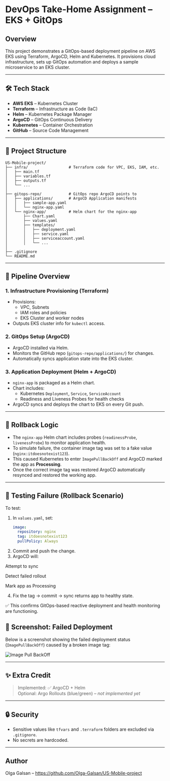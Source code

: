 # DevOps Take-Home Assignment – EKS + GitOps


## Overview

This project demonstrates a GitOps-based deployment pipeline on AWS EKS using Terraform, ArgoCD, Helm and Kubernetes. It provisions cloud infrastructure, sets up GitOps automation and deploys a sample microservice to an EKS cluster.

---

## 🛠 Tech Stack

- **AWS EKS** – Kubernetes Cluster
- **Terraform** – Infrastructure as Code (IaC)
- **Helm** – Kubernetes Package Manager
- **ArgoCD** – GitOps Continuous Delivery
- **Kubernetes** – Container Orchestration
- **GitHub** – Source Code Management

---

## 📁 Project Structure
```
US-Mobile-project/
├── infra/                  # Terraform code for VPC, EKS, IAM, etc.
│   ├── main.tf
│   ├── variables.tf
│   ├── outputs.tf
│   └── ...
│
├── gitops-repo/            # GitOps repo ArgoCD points to
│   ├── applications/       # ArgoCD Application manifests
│   │   ├── sample-app.yaml
│   │   └── nginx-app.yaml
│   └── nginx-app/          # Helm chart for the nginx-app
│       ├── Chart.yaml
│       ├── values.yaml
│       ├── templates/
│       │   ├── deployment.yaml
│       │   ├── service.yaml
│       │   ├── serviceaccount.yaml
│       │   └── ...
│
├── .gitignore
└── README.md
```

---

## 🚀 Pipeline Overview

### 1. **Infrastructure Provisioning (Terraform)**

- Provisions:
  - VPC, Subnets
  - IAM roles and policies
  - EKS Cluster and worker nodes
- Outputs EKS cluster info for `kubectl` access.

### 2. **GitOps Setup (ArgoCD)**

- ArgoCD installed via Helm.
- Monitors the GitHub repo (`gitops-repo/applications/`) for changes.
- Automatically syncs application state into the EKS cluster.

### 3. **Application Deployment (Helm + ArgoCD)**

- `nginx-app` is packaged as a Helm chart.
- Chart includes:
  - Kubernetes `Deployment`, `Service`, `ServiceAccount`
  - Readiness and Liveness Probes for health checks
- ArgoCD syncs and deploys the chart to EKS on every Git push.

---

## 🔁 Rollback Logic

- The `nginx-app` Helm chart includes probes (`readinessProbe`, `livenessProbe`) to monitor application health.
- To simulate failure, the container image tag was set to a fake value (`nginx:itdoesnotexist123`).
- This caused Kubernetes to enter `ImagePullBackOff` and ArgoCD marked the app as **Processing**.
- Once the correct image tag was restored ArgoCD automatically resynced and restored the working app.

---

## 🧪 Testing Failure (Rollback Scenario)

To test:

1. In `values.yaml`, set:
   ```yaml
   image:
     repository: nginx
     tag: itdoesnotexist123
     pullPolicy: Always

2. Commit and push the change.
3. ArgoCD will:

Attempt to sync

Detect failed rollout

Mark app as Processing

4. Fix the tag → commit → sync returns app to healthy state.

✅ This confirms GitOps-based reactive deployment and health monitoring are functioning.

## 📸 Screenshot: Failed Deployment

Below is a screenshot showing the failed deployment status (`ImagePullBackOff`) caused by a broken image tag:

![Image Pull BackOff](assets/backoff.png)


---

## ✨ Extra Credit

> Implemented: ✅ ArgoCD + Helm  
> Optional: Argo Rollouts (blue/green) – *not implemented yet*

---

## 🔒 Security

- Sensitive values like `tfvars` and `.terraform` folders are excluded via `.gitignore`.
- No secrets are hardcoded.

---

## Author

Olga Galsan – https://github.com/Olga-Galsan/US-Mobile-project
